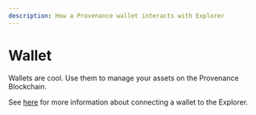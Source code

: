 ```yaml
---
description: How a Provenance wallet interacts with Explorer
---
```


# Wallet

Wallets are cool. Use them to manage your assets on the Provenance Blockchain.&#x20;

See [here](../../faq/delegator-faq.md#how-to-stake-your-hash) for more information about connecting a wallet to the Explorer.
